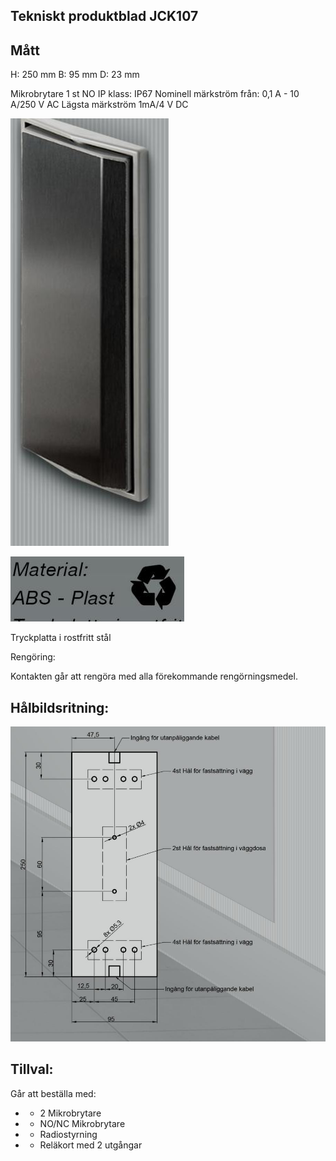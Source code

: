 ## Tekniskt produktblad JCK107

## Mått

H: 250 mm B: 95 mm D: 23 mm

Mikrobrytare 1 st NO IP klass: IP67 Nominell märkström från: 0,1 A - 10 A/250 V AC Lägsta märkström 1mA/4 V DC

![](images/_page_0_Picture_4.jpeg)

![](images/_page_0_Picture_5.jpeg)

Tryckplatta i rostfritt stål

Rengöring:

Kontakten går att rengöra med alla förekommande rengörningsmedel.

## Hålbildsritning:

![](images/_page_0_Figure_10.jpeg)

## Tillval:

Går att beställa med:

- * 2 Mikrobrytare
- * NO/NC Mikrobrytare
- * Radiostyrning
- * Reläkort med 2 utgångar